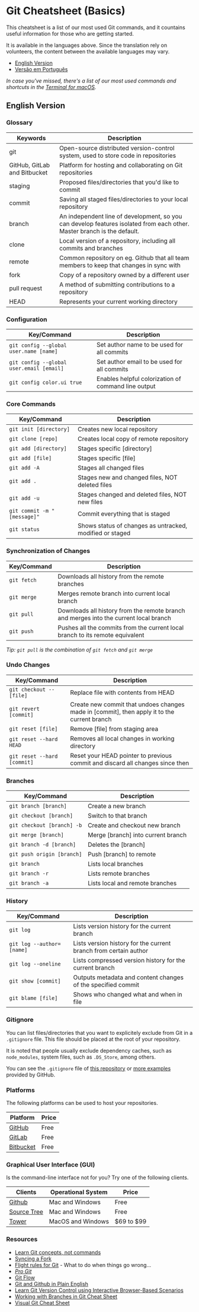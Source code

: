 ﻿# Git Cheatsheet (Basics)

This cheatsheet is a list of our most used Git commands, and it countains useful information for those who are getting started.

It is available in the languages above. Since the translation rely on volunteers, the content between the available languages may vary.

- [English Version](#english-version)
- [Versão em Português](https://github.com/0nn0/git-basics-cheatsheet/tree/master/Português)

_In case you've missed, there's a list of our most used commands and shortcuts in the [Terminal for macOS](https://github.com/0nn0/terminal-mac-cheatsheet)._

## English Version

### Glossary

| Keywords                     | Description                                                                                                             |
| ---------------------------- | ----------------------------------------------------------------------------------------------------------------------- |
| git                          | Open-source distributed version-control system, used to store code in repositories                                      |
| GitHub, GitLab and Bitbucket | Platform for hosting and collaborating on Git repositories                                                              |
| staging                      | Proposed files/directories that you'd like to commit                                                                    |
| commit                       | Saving all staged files/directories to your local repository                                                            |
| branch                       | An independent line of development, so you can develop features isolated from each other. Master branch is the default. |
| clone                        | Local version of a repository, including all commits and branches                                                       |
| remote                       | Common repository on eg. Github that all team members to keep that changes in sync with                                 |
| fork                         | Copy of a repository owned by a different user                                                                          |
| pull request                 | A method of submitting contributions to a repository                                                                    |
| HEAD                         | Represents your current working directory                                                                               |

### Configuration

| Key/Command                              | Description                                         |
| ---------------------------------------- | --------------------------------------------------- |
| `git config --global user.name [name]`   | Set author name to be used for all commits          |
| `git config --global user.email [email]` | Set author email to be used for all commits         |
| `git config color.ui true`               | Enables helpful colorization of command line output |

### Core Commands

| Key/Command                 | Description                                              |
| --------------------------- | -------------------------------------------------------- |
| `git init [directory]`      | Creates new local repository                             |
| `git clone [repo]`          | Creates local copy of remote repository                  |
| `git add [directory]`       | Stages specific [directory]                              |
| `git add [file]`            | Stages specific [file]                                   |
| `git add -A`                | Stages all changed files                                 |
| `git add .`                 | Stages new and changed files, NOT deleted files          |
| `git add -u`                | Stages changed and deleted files, NOT new files          |
| `git commit -m "[message]"` | Commit everything that is staged                         |
| `git status`                | Shows status of changes as untracked, modified or staged |

### Synchronization of Changes

| Key/Command   | Description                                                                           |
| ------------- | ------------------------------------------------------------------------------------- |
| `git fetch`   | Downloads all history from the remote branches                                        |
| `git merge`   | Merges remote branch into current local branch                                        |
| `git pull`    | Downloads all history from the remote branch and merges into the current local branch |
| `git push`    | Pushes all the commits from the current local branch to its remote equivalent         |

*Tip: `git pull` is the combination of `git fetch` and `git merge`*

### Undo Changes

| Key/Command                 | Description                                                                                 |
| --------------------------- | ------------------------------------------------------------------------------------------- |
| `git checkout -- [file]`    | Replace file with contents from HEAD                                                        |
| `git revert [commit]`       | Create new commit that undoes changes made in [commit], then apply it to the current branch |
| `git reset [file]`          | Remove [file] from staging area                                                             |
| `git reset --hard HEAD`     | Removes all local changes in working directory                                              |
| `git reset --hard [commit]` | Reset your HEAD pointer to previous commit and discard all changes since then               |

### Branches

| Key/Command                | Description                        |
| -------------------------- | ---------------------------------- |
| `git branch [branch]`      | Create a new branch                |
| `git checkout [branch]`    | Switch to that branch              |
| `git checkout [branch] -b` | Create and checkout new branch     |
| `git merge [branch]`       | Merge [branch] into current branch |
| `git branch -d [branch]`   | Deletes the [branch]               |
| `git push origin [branch]` | Push [branch] to remote            |
| `git branch`               | Lists local branches               |
| `git branch -r`            | Lists remote branches              |
| `git branch -a`            | Lists local and remote branches    |

### History

| Key/Command                | Description                                                      |
| -------------------------- | ---------------------------------------------------------------- |
| `git log`                  | Lists version history for the current branch                     |
| `git log --author=[name]`  | Lists version history for the current branch from certain author |
| `git log --oneline`        | Lists compressed version history for the current branch          |
| `git show [commit]`        | Outputs metadata and content changes of the specified commit     |
| `git blame [file]`         | Shows who changed what and when in file                          |

### Gitignore

You can list files/directories that you want to explicitely exclude from Git in a `.gitignore` file. This file should be placed at the root of your repository.

It is noted that people usually exclude dependency caches, such as `node_modules`, system files, such as `.DS_Store`, among others.

You can see the `.gitignore` file of [this repository](https://github.com/0nn0/git-basics-cheatsheet/blob/master/.gitignore) or [more examples](https://github.com/github/gitignore) provided by GitHub.

### Platforms

The following platforms can be used to host your repositories.

| Platform                           | Price |
| ---------------------------------- | ----- |
| [GitHub](https://github.com)       | Free  |
| [GitLab](https://gitlab.com)       | Free  |
| [Bitbucket](https://bitbucket.org) | Free  |

### Graphical User Interface (GUI)

Is the command-line interface not for you? Try one of the following clients.

| Clients                                      | Operational System | Price      |
| -------------------------------------------- | ------------------ | ---------- |
| [Github](https://desktop.github.com)         | Mac and Windows    | Free       |
| [Source Tree](https://www.sourcetreeapp.com) | Mac and Windows    | Free       |
| [Tower](https://www.git-tower.com)           | MacOS and Windows  | $69 to $99 |

### Resources
-   [Learn Git concepts, not commands](https://dev.to/unseenwizzard/learn-git-concepts-not-commands-4gjc)
-   [Syncing a Fork](https://help.github.com/en/github/collaborating-with-issues-and-pull-requests/syncing-a-fork)
-   [Flight rules for Git](https://github.com/k88hudson/git-flight-rules) - What to do when things go wrong...
-   [*Pro Git*](https://book.git-scm.com/book/en/v2)
-   [Git Flow](https://guides.github.com/introduction/flow/)
-   [Git and Github in Plain English](https://blog.red-badger.com/2016/11/29/gitgithub-in-plain-english)
-   [Learn Git Version Control using Interactive Browser-Based Scenarios](https://www.katacoda.com/courses/git)
-   [Working with Branches in Git Cheat Sheet](https://www.git-tower.com/learn/cheat-sheets/git-branches)
-   [Visual Git Cheat Sheet](https://www.git-tower.com/learn/cheat-sheets/git)

